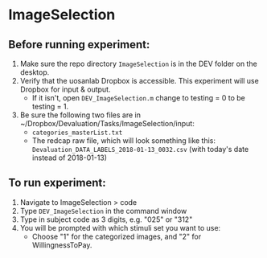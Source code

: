 # ImageSelection

## Before running experiment:
1.  Make sure the repo directory `ImageSelection` is in the DEV folder on the desktop.
2.  Verify that the uosanlab Dropbox is accessible. This experiment will use Dropbox for input & output. 
	* If it isn't, open `DEV_ImageSelection.m` change to testing = 0 to be testing = 1.
3. Be sure the following two files are in ~/Dropbox/Devaluation/Tasks/ImageSelection/input: 
	* `categories_masterList.txt`
	* The redcap raw file, which will look something like this: `Devaluation_DATA_LABELS_2018-01-13_0032.csv` (with today's date instead of 2018-01-13)

## To run experiment:
1. Navigate to ImageSelection > code
2. Type `DEV_ImageSelection` in the command window
3. Type in subject code as 3 digits, e.g. "025" or "312"
4. You will be prompted with which stimuli set you want to use:
	* Choose "1" for the categorized images, and "2" for WillingnessToPay.